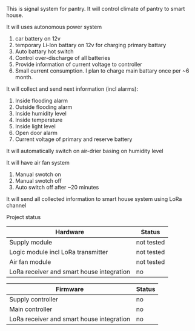 This is signal system for pantry.
It will control climate of pantry to smart house.

It will uses autonomous power system
1. car battery on 12v
2. temporary Li-Ion battary on 12v for charging primary battary
3. Auto battary hot switch
4. Control over-discharge of all batteries
5. Provide information of current voltage to controller
6. Small current consumption. I plan to charge main battary once per ~6 month. 

It will collect and send next information (incl alarms):
1. Inside flooding alarm
2. Outside flooding alarm
3. Inside humidity level
4. Inside temperature
5. Inside light level
6. Open door alarm
7. Current voltage of primary and reserve battery

It will automatically switch on air-drier basing on humidity level

It will have air fan system
1. Manual swotch on
2. Manual swotch off
3. Auto switch off after ~20 minutes

It will send all collected information to smart house system using LoRa channel

Project status

| Hardware | Status |
| --- | --- |
| Supply module | not tested |
| Logic module incl LoRa transmitter | not tested |
| Air fan module | not tested |
| LoRa receiver and smart house integration | no |

| Firmware | Status |
| --- | --- |
| Supply controller | no |
| Main controller | no |
| LoRa receiver and smart house integration | no |
